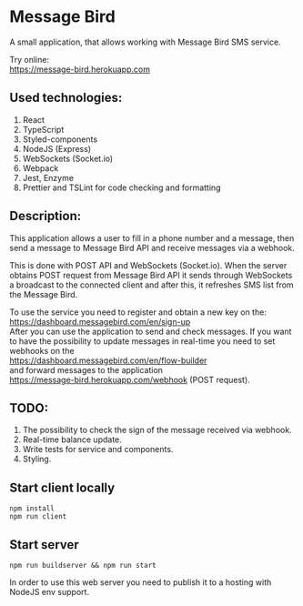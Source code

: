 # Message Bird

A small application, that allows working with Message Bird SMS service.   
  
Try online:  
https://message-bird.herokuapp.com

## Used technologies:
1. React
2. TypeScript
3. Styled-components
4. NodeJS (Express) 
5. WebSockets (Socket.io)
6. Webpack
7. Jest, Enzyme
8. Prettier and TSLint for code checking and formatting

## Description:
This application allows a user to fill in a phone number and a message, then send a message to Message Bird API and receive messages via a webhook.
 
This is done with POST API and WebSockets (Socket.io). When the server obtains POST request from Message Bird API it sends through WebSockets a broadcast to the connected client and after this, it refreshes SMS list from the Message Bird. 

To use the service you need to register and obtain a new key on the:
https://dashboard.messagebird.com/en/sign-up  
After you can use the application to send and check messages. 
If you want to have the possibility to update messages in real-time you 
need to set webhooks on the  
https://dashboard.messagebird.com/en/flow-builder  
and forward messages to the application   
https://message-bird.herokuapp.com/webhook (POST request).

## TODO: 
1. The possibility to check the sign of the message received via webhook.  
2. Real-time balance update.   
3. Write tests for service and components.  
4. Styling.  

## Start client locally
```
npm install
npm run client 
```
## Start server
```
npm run buildserver && npm run start
```
In order to use this web server you need to publish it to a hosting with 
NodeJS env support.
